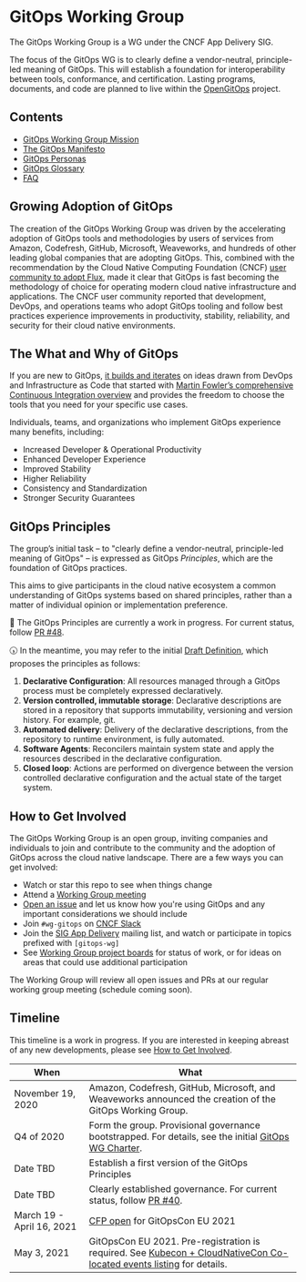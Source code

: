 # GitOps Working Group

The GitOps Working Group is a WG under the CNCF App Delivery SIG.

The focus of the GitOps WG is to clearly define a vendor-neutral, principle-led meaning of GitOps. This will establish a foundation for interoperability between tools, conformance, and certification. Lasting programs, documents, and code are planned to live within the [OpenGitOps](https://github.com/open-gitops) project.

## Contents

- [GitOps Working Group Mission](./MISSION.md)
- [The GitOps Manifesto](./MANIFESTO.md)
- [GitOps Personas](./PERSONAS.md)
- [GitOps Glossary](./GLOSSARY.md)
- [FAQ](./FAQ.md)

## Growing Adoption of GitOps

The creation of the GitOps Working Group was driven by the accelerating adoption of GitOps tools and methodologies by users of services from Amazon, Codefresh, GitHub, Microsoft, Weaveworks, and hundreds of other leading global companies that are adopting GitOps.
This, combined with the recommendation by the Cloud Native Computing Foundation (CNCF) [user community to adopt Flux](https://radar.cncf.io/2020-06-continuous-delivery), made it clear that GitOps is fast becoming the methodology of choice for operating modern cloud native infrastructure and applications.
The CNCF user community reported that development, DevOps, and operations teams who adopt GitOps tooling and follow best practices experience improvements in productivity, stability, reliability, and security for their cloud native environments.

## The What and Why of GitOps

If you are new to GitOps, [it builds and iterates](https://www.weave.works/blog/gitops-operations-by-pull-request) on ideas drawn from DevOps and Infrastructure as Code that started with [Martin Fowler’s comprehensive Continuous Integration overview](https://martinfowler.com/articles/continuousIntegration.html) and provides the freedom to choose the tools that you need for your specific use cases.

Individuals, teams, and organizations who implement GitOps experience many benefits, including:

- Increased Developer & Operational Productivity
- Enhanced Developer Experience
- Improved Stability
- Higher Reliability
- Consistency and Standardization
- Stronger Security Guarantees

## GitOps Principles

The group’s initial task – to "clearly define a vendor-neutral, principle-led meaning of GitOps" – is expressed as GitOps _Principles_, which are the foundation of GitOps practices.

This aims to give participants in the cloud native ecosystem a common understanding of GitOps systems based on shared principles, rather than a matter of individual opinion or implementation preference.

🚧 The GitOps Principles are currently a work in progress. For current status, follow [PR #48](https://github.com/gitops-working-group/gitops-working-group/pull/48).

🕠 In the meantime, you may refer to the initial [Draft Definition](https://docs.google.com/document/d/11EZfvB2FFI837nMmArnyv-wizsIJvc-4_xdgfoUXF4o/view), which proposes the principles as follows:

1. **Declarative Configuration**: All resources managed through a GitOps process must be completely expressed declaratively.
2. **Version controlled, immutable storage**: Declarative descriptions are stored in a repository that supports immutability, versioning and version history. For example, git.
3. **Automated delivery**: Delivery of the declarative descriptions, from the repository to runtime environment, is fully automated.
4. **Software Agents**: Reconcilers maintain system state and apply the resources described in the declarative configuration.
5. **Closed loop**: Actions are performed on divergence between the version controlled declarative configuration and the actual state of the target system.

## How to Get Involved

The GitOps Working Group is an open group, inviting companies and individuals to join and contribute to the community and the adoption of GitOps across the cloud native landscape.
There are a few ways you can get involved:

- Watch or star this repo to see when things change
- Attend a [Working Group meeting](./MEETINGS.md)
- [Open an issue](/../../issues/new) and let us know how you're using GitOps and any important considerations we should include
- Join `#wg-gitops` on [CNCF Slack](https://slack.cncf.io/)
- Join the [SIG App Delivery](https://github.com/cncf/sig-app-delivery) mailing list, and watch or participate in topics prefixed with `[gitops-wg]`
- See [Working Group project boards](https://github.com/orgs/gitops-working-group/projects) for status of work, or for ideas on areas that could use additional participation

The Working Group will review all open issues and PRs at our regular working group meeting (schedule coming soon).

## Timeline

This timeline is a work in progress.
If you are interested in keeping abreast of any new developments, please see [How to Get Involved](#how-to-get-involved).

| When | What |
| -- | -- |
| November 19, 2020 | Amazon, Codefresh, GitHub, Microsoft, and Weaveworks announced the creation of the GitOps Working Group. |
| Q4 of 2020 | Form the group. Provisional governance bootstrapped. For details, see the initial [GitOps WG Charter](https://docs.google.com/document/d/11EZfvB2FFI837nMmArnyv-wizsIJvc-4_xdgfoUXF4o/view). |
| Date TBD | Establish a first version of the GitOps Principles |
| Date TBD | Clearly established governance. For current status, follow [PR #40](https://github.com/gitops-working-group/gitops-working-group/discussions/40). |
| March 19 - April 16, 2021 | [CFP open](https://docs.google.com/forms/d/e/1FAIpQLSeNahDbiEolx6WZmtxx4L65qmq7pZTX86nQAltq2uC12tCQYg/viewform) for GitOpsCon EU 2021 |
| May 3, 2021 | GitOpsCon EU 2021. Pre-registration is required. See [Kubecon + CloudNativeCon Co-located events listing](https://events.linuxfoundation.org/kubecon-cloudnativecon-europe/program/colocated-events/#gitops-con) for details. |
